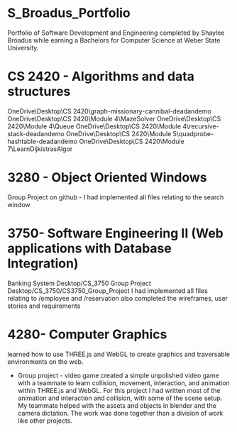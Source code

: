 # S_Broadus_Portfolio
Portfolio of Software Development and Engineering completed by Shaylee Broadus while earning a Bachelors for Computer Science at Weber State University.

# CS 2420 - Algorithms and data structures
OneDrive\Desktop\CS 2420\graph-missionary-cannibal-deadandemo
OneDrive\Desktop\CS 2420\Module 4\MazeSolver
OneDrive\Desktop\CS 2420\Module 4\Queue
OneDrive\Desktop\CS 2420\Module 4\recursive-stack-deadandemo
OneDrive\Desktop\CS 2420\Module 5\quadprobe-hashtable-deadandemo
OneDrive\Desktop\CS 2420\Module 7\LearnDijkistrasAlgor

# 3280 - Object Oriented Windows 
Group Project on github - I had implemented all files relating to the search window

# 3750- Software Engineering II (Web applications with Database Integration)
Banking System Desktop/CS_3750
Group Project Desktop/CS_3750/CS3750_Group_Project
  I had implemented all files relating to /employee and /reservation
  also completed the wireframes, user stories and requirements

# 4280- Computer Graphics
  learned how to use THREE.js and WebGL to create graphics and traversable environments on the web.
- Group project - video game
  created a simple unpolished video game with a teammate to learn collision, movement, interaction, and animation within THREE.js and WebGL. For this project I had written most of the animation and interaction and collision, with some of the scene setup. My teammate helped with the assets and objects in blender and the camera dictation. The work was done together than a division of work like other projects. 
  

